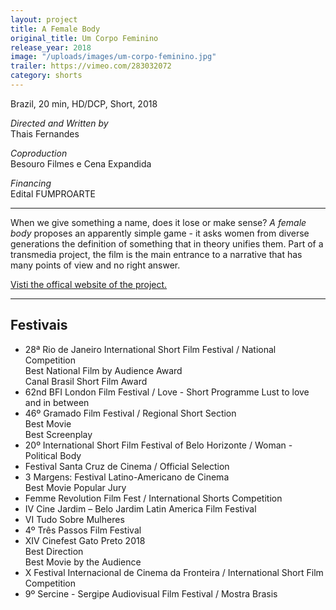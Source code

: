 ```yaml
---
layout: project
title: A Female Body
original_title: Um Corpo Feminino
release_year: 2018
image: "/uploads/images/um-corpo-feminino.jpg"
trailer: https://vimeo.com/283032072
category: shorts
---
```


Brazil, 20 min, HD/DCP, Short, 2018

_Directed and Written by_  
Thais Fernandes

_Coproduction_  
Besouro Filmes e Cena Expandida

_Financing_  
Edital FUMPROARTE

---

When we give something a name, does it lose or make sense? _A female body_ proposes an apparently simple game - it asks women from diverse generations the definition of something that in theory unifies them. Part of a transmedia project, the film is the main entrance to a narrative that has many points of view and no right answer.

[Visti the offical website of the project.](http://www.afemalebodyproject.com/index-port.php#top)

---

## Festivais

- 28ª Rio de Janeiro International Short Film Festival / National Competition  
  Best National Film by Audience Award  
  Canal Brasil Short Film Award
- 62nd BFI London Film Festival / Love - Short Programme Lust to love and in between
- 46º Gramado Film Festival / Regional Short Section  
  Best Movie  
  Best Screenplay
- 20º International Short Film Festival of Belo Horizonte / Woman - Political Body
- Festival Santa Cruz de Cinema / Official Selection
- 3 Margens: Festival Latino-Americano de Cinema  
  Best Movie Popular Jury
- Femme Revolution Film Fest / International Shorts Competition
- IV Cine Jardim – Belo Jardim Latin America Film Festival
- VI Tudo Sobre Mulheres
- 4º Três Passos Film Festival
- XIV Cinefest Gato Preto 2018  
  Best Direction  
  Best Movie by the Audience
- X Festival Internacional de Cinema da Fronteira / International Short Film Competition
- 9º Sercine - Sergipe Audiovisual Film Festival / Mostra Brasis
